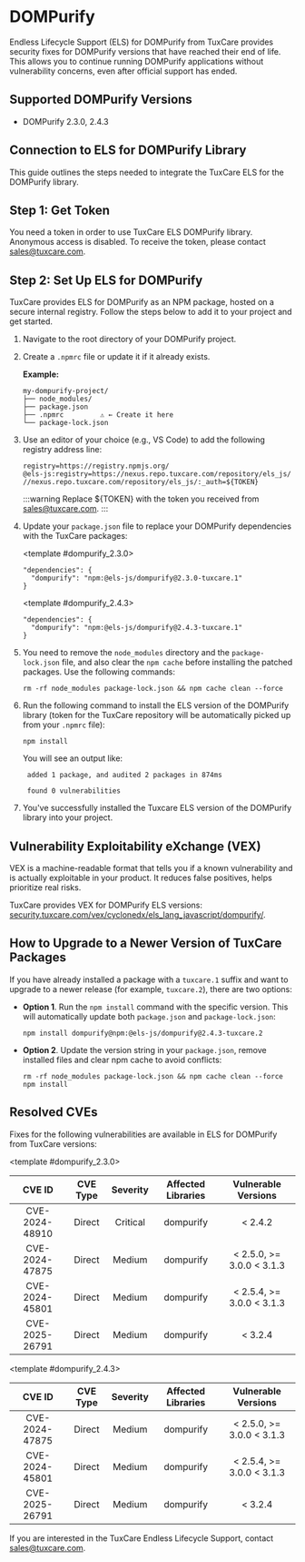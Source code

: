 # DOMPurify

Endless Lifecycle Support (ELS) for DOMPurify from TuxCare provides security fixes for DOMPurify versions that have reached their end of life. This allows you to continue running DOMPurify applications without vulnerability concerns, even after official support has ended.

## Supported DOMPurify Versions

* DOMPurify 2.3.0, 2.4.3

## Connection to ELS for DOMPurify Library

This guide outlines the steps needed to integrate the TuxCare ELS for the DOMPurify library.

## Step 1: Get Token

You need a token in order to use TuxCare ELS DOMPurify library. Anonymous access is disabled. To receive the token, please contact [sales@tuxcare.com](mailto:sales@tuxcare.com).

## Step 2: Set Up ELS for DOMPurify

TuxCare provides ELS for DOMPurify as an NPM package, hosted on a secure internal registry. Follow the steps below to add it to your project and get started.

1. Navigate to the root directory of your DOMPurify project.
2. Create a `.npmrc` file or update it if it already exists.

   **Example:**

   ```text
   my-dompurify-project/
   ├── node_modules/
   ├── package.json
   ├── .npmrc         ⚠️ ← Create it here
   └── package-lock.json
   ```

3. Use an editor of your choice (e.g., VS Code) to add the following registry address line:

   <CodeWithCopy>

   ```text
   registry=https://registry.npmjs.org/
   @els-js:registry=https://nexus.repo.tuxcare.com/repository/els_js/
   //nexus.repo.tuxcare.com/repository/els_js/:_auth=${TOKEN}
   ```

   </CodeWithCopy>

   :::warning
   Replace ${TOKEN} with the token you received from [sales@tuxcare.com](mailto:sales@tuxcare.com).
   :::

4. Update your `package.json` file to replace your DOMPurify dependencies with the TuxCare packages:

   <TableTabs label="Choose DOMPurify version: " >

     <template #dompurify_2.3.0>

     <CodeWithCopy>

     ```text
     "dependencies": {
       "dompurify": "npm:@els-js/dompurify@2.3.0-tuxcare.1"
     }
     ```

     </CodeWithCopy>

     </template>

     <template #dompurify_2.4.3>

     <CodeWithCopy>

     ```text
     "dependencies": {
       "dompurify": "npm:@els-js/dompurify@2.4.3-tuxcare.1"
     }
     ```

     </CodeWithCopy>

     </template>

   </TableTabs>

5. You need to remove the `node_modules` directory and the `package-lock.json` file, and also clear the `npm cache` before installing the patched packages. Use the following commands:
   
   <CodeWithCopy>

   ```text
   rm -rf node_modules package-lock.json && npm cache clean --force
   ```

   </CodeWithCopy>

6. Run the following command to install the ELS version of the DOMPurify library (token for the TuxCare repository will be automatically picked up from your `.npmrc` file):

   <CodeWithCopy>

   ```text
   npm install
   ```

   </CodeWithCopy>

   You will see an output like:

   ```text
    added 1 package, and audited 2 packages in 874ms

    found 0 vulnerabilities
   ```

7. You've successfully installed the Tuxcare ELS version of the DOMPurify library into your project.

## Vulnerability Exploitability eXchange (VEX) 

VEX is a machine-readable format that tells you if a known vulnerability and is actually exploitable in your product. It reduces false positives, helps prioritize real risks.

TuxCare provides VEX for DOMPurify ELS versions: [security.tuxcare.com/vex/cyclonedx/els_lang_javascript/dompurify/](https://security.tuxcare.com/vex/cyclonedx/els_lang_javascript/dompurify/).

## How to Upgrade to a Newer Version of TuxCare Packages

If you have already installed a package with a `tuxcare.1` suffix and want to upgrade to a newer release (for example, `tuxcare.2`), there are two options:

* **Option 1**. Run the `npm install` command with the specific version. This will automatically update both `package.json` and `package-lock.json`:

  <CodeWithCopy>

  ```text
  npm install dompurify@npm:@els-js/dompurify@2.4.3-tuxcare.2
  ```

  </CodeWithCopy>

* **Option 2**. Update the version string in your `package.json`, remove installed files and clear npm cache to avoid conflicts:

  <CodeWithCopy>

  ```text
  rm -rf node_modules package-lock.json && npm cache clean --force
  npm install
  ```

  </CodeWithCopy>

## Resolved CVEs

Fixes for the following vulnerabilities are available in ELS for DOMPurify from TuxCare versions:

<TableTabs label="Choose DOMPurify version: " >

<template #dompurify_2.3.0>

| CVE ID         | CVE Type | Severity | Affected Libraries | Vulnerable Versions |
| :------------: | :------: |:--------:|:------------------:| :----------------: |
| CVE-2024-48910 | Direct   | Critical | dompurify         | < 2.4.2           |
| CVE-2024-47875 | Direct   | Medium   | dompurify         | < 2.5.0, >= 3.0.0 < 3.1.3 |
| CVE-2024-45801 | Direct   | Medium   | dompurify         | < 2.5.4, >= 3.0.0 < 3.1.3 |
| CVE-2025-26791 | Direct   | Medium   | dompurify         | < 3.2.4           |

  </template>

<template #dompurify_2.4.3>

| CVE ID         | CVE Type | Severity | Affected Libraries | Vulnerable Versions |
| :------------: | :------: |:--------:|:------------------:| :----------------: |
| CVE-2024-47875 | Direct   | Medium   | dompurify         | < 2.5.0, >= 3.0.0 < 3.1.3 |
| CVE-2024-45801 | Direct   | Medium   | dompurify         | < 2.5.4, >= 3.0.0 < 3.1.3 |
| CVE-2025-26791 | Direct   | Medium   | dompurify         | < 3.2.4           |

  </template>

</TableTabs>

If you are interested in the TuxCare Endless Lifecycle Support, contact [sales@tuxcare.com](mailto:sales@tuxcare.com).
